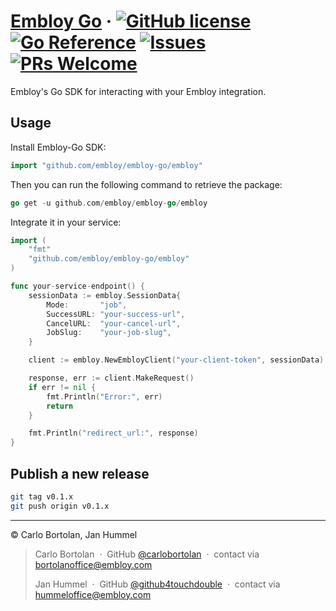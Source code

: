 # [Embloy Go](https://pkg.go.dev/github.com/embloy/embloy-go) &middot; [![GitHub license](https://img.shields.io/badge/license-AGPL3.0-blue.svg)](https://github.com/Embloy/Embloy-Go/blob/main/LICENSE) [![Go Reference](https://pkg.go.dev/badge/github.com/embloy/embloy-go.svg)](https://pkg.go.dev/github.com/embloy/embloy-go) [![Issues](https://img.shields.io/github/issues/Embloy/Embloy-Go)](https://github.com/Embloy/Embloy-Go/issues) [![PRs Welcome](https://img.shields.io/badge/PRs-welcome-brightgreen.svg)](https://github.com/Embloy/Embloy-Go/pulls)

Embloy's Go SDK for interacting with your Embloy integration.

## Usage

Install Embloy-Go SDK:

```go
import "github.com/embloy/embloy-go/embloy"
```

Then you can run the following command to retrieve the package:

```go
go get -u github.com/embloy/embloy-go/embloy
```

Integrate it in your service:

```go
import (
    "fmt"
    "github.com/embloy/embloy-go/embloy"
)

func your-service-endpoint() {
	sessionData := embloy.SessionData{
		Mode:       "job",
		SuccessURL: "your-success-url",
		CancelURL:  "your-cancel-url",
		JobSlug:    "your-job-slug",
	}

	client := embloy.NewEmbloyClient("your-client-token", sessionData)

    response, err := client.MakeRequest()
    if err != nil {
        fmt.Println("Error:", err)
        return
    }

    fmt.Println("redirect_url:", response)
}
```

## Publish a new release

```bash
git tag v0.1.x
git push origin v0.1.x
```

---

© Carlo Bortolan, Jan Hummel

> Carlo Bortolan &nbsp;&middot;&nbsp;
> GitHub [@carlobortolan](https://github.com/carlobortolan) &nbsp;&middot;&nbsp;
> contact via [bortolanoffice@embloy.com](mailto:bortolanoffice@embloy.com)
>
> Jan Hummel &nbsp;&middot;&nbsp;
> GitHub [@github4touchdouble](https://github.com/github4touchdouble) &nbsp;&middot;&nbsp;
> contact via [hummeloffice@embloy.com](mailto:hummeloffice@embloy.com)

